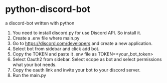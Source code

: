 # python-discord-bot
a discord-bot written with python

1) You need to install discord.py for use Discord API. So install it.
2) Create a .env file where main.py
3) Go to https://discord.com/developers and create a new application.
4) Select bot from sidebar and click add bot.
5) Copy the TOKEN and paste it .env file as TOKEN=<your_bot_token>
6) Select Oauth2 from sidebar. Select scope as bot and select permissions what your bot needs.
7) Copy the oauth link and invite your bot to your discord server.
8) Run the main.py

